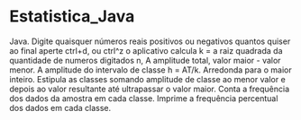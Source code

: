 # Estatistica_Java

Java. Digite quaisquer números reais positivos ou negativos quantos quiser ao final aperte ctrl+d, ou ctrl^z
o aplicativo calcula k = a raiz quadrada da quantidade de numeros digitados n,
A amplitude total, valor maior - valor menor.
A amplitude do intervalo de classe h = AT/k.
Arredonda para o maior inteiro.
Estipula as classes somando amplitude de classe ao menor valor 
e depois ao valor resultante até ultrapassar o valor maior.
Conta a frequência dos dados da amostra em cada classe.
Imprime a frequência percentual dos dados em cada classe.
